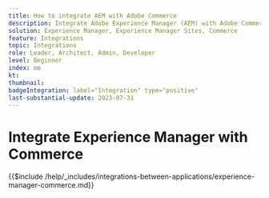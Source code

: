 ```yaml
---
title: How to integrate AEM with Adobe Commerce 
description: Integrate Adobe Experience Manager (AEM) with Adobe Commerce to build engaging shopping experiences.
solution: Experience Manager, Experience Manager Sites, Commerce
feature: Integrations
topic: Integrations
role: Leader, Architect, Admin, Developer
level: Beginner
index: no
kt:
thumbnail:
badgeIntegration: label="Integration" type="positive"
last-substantial-update: 2023-07-31
---
```


# Integrate Experience Manager with Commerce

{{$include /help/_includes/integrations-between-applications/experience-manager-commerce.md}}
